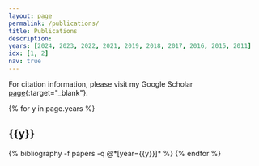 ```yaml
---	
layout: page
permalink: /publications/
title: Publications
description: 
years: [2024, 2023, 2022, 2021, 2019, 2018, 2017, 2016, 2015, 2011]
idx: [1, 2]
nav: true
---
```


For citation information, please visit my Google Scholar [page](https://scholar.google.com/citations?user=_AYu5NMAAAAJ&hl=en&oi=ao){:target="\_blank"}.

<div class="publications">

{% for y in page.years %}
  <h2 class="year">{{y}}</h2>
  {% bibliography -f papers -q @*[year={{y}}]* %}
{% endfor %}

</div>